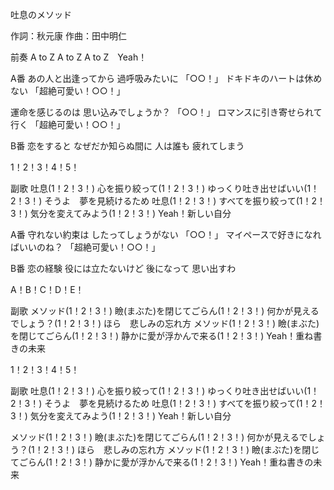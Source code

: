 吐息のメソッド

作詞：秋元康
作曲：田中明仁

前奏
A to Z
A to Z
A to Z　Yeah！

A番
あの人と出逢ってから
過呼吸みたいに 「○○！」 
ドキドキのハートは休めない 「超絶可愛い！○○！」 

運命を感じるのは
思い込みでしょうか？ 「○○！」 
ロマンスに引き寄せられて行く 「超絶可愛い！○○！」 

B番
恋をすると
なぜだか知らぬ間に
人は誰も
疲れてしまう

1！2！3！4！5！

副歌
吐息(1！2！3！)
心を振り絞って(1！2！3！)
ゆっくり吐き出せばいい(1！2！3！)
そうよ　夢を見続けるため
吐息(1！2！3！)
すべてを振り絞って(1！2！3！)
気分を変えてみよう(1！2！3！)
Yeah！新しい自分

A番
守れない約束は
したってしょうがない 「○○！」 
マイペースで好きになればいいのね？ 「超絶可愛い！○○！」 

B番
恋の経験
役には立たないけど
後になって
思い出すわ

A！B！C！D！E！

副歌
メソッド(1！2！3！)
瞼(まぶた)を閉じてごらん(1！2！3！)
何かが見えるでしょう？(1！2！3！)
ほら　悲しみの忘れ方
メソッド(1！2！3！)
瞼(まぶた)を閉じてごらん(1！2！3！)
静かに愛が浮かんで来る(1！2！3！)
Yeah！重ね書きの未来

1！2！3！4！5！

副歌
吐息(1！2！3！)
心を振り絞って(1！2！3！)
ゆっくり吐き出せばいい(1！2！3！)
そうよ　夢を見続けるため
吐息(1！2！3！)
すべてを振り絞って(1！2！3！)
気分を変えてみよう(1！2！3！)
Yeah！新しい自分

メソッド(1！2！3！)
瞼(まぶた)を閉じてごらん(1！2！3！)
何かが見えるでしょう？(1！2！3！)
ほら　悲しみの忘れ方
メソッド(1！2！3！)
瞼(まぶた)を閉じてごらん(1！2！3！)
静かに愛が浮かんで来る(1！2！3！)
Yeah！重ね書きの未来